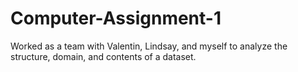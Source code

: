 # Computer-Assignment-1
Worked as a team with Valentin, Lindsay, and myself to analyze the structure, domain, and contents of a dataset. 
